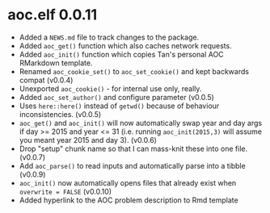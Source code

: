 # aoc.elf 0.0.11

* Added a `NEWS.md` file to track changes to the package.
* Added `aoc_get()` function which also caches network requests.
* Added `aoc_init()` function which copies Tan's personal AOC RMarkdown template.
* Renamed `aoc_cookie_set()` to `aoc_set_cookie()` and kept backwards compat (v0.0.4)
* Unexported `aoc_cookie()` - for internal use only, really. 
* Added `aoc_set_author()` and configure parameter (v0.0.5)
* Uses `here::here()` instead of `getwd()` because of behaviour inconsistencies.  (v0.0.5)
* `aoc_get()` and `aoc_init()` will now automatically swap year and day args if 
day >= 2015 and year <= 31 (i.e. running `aoc_init(2015,3)` will assume you meant 
year 2015 and day 3). (v0.0.6)
* Drop "setup" chunk name so that I can mass-knit these into one file. (v0.0.7)
* Add `aoc_parse()` to read inputs and automatically parse into a tibble (v0.0.9)
* `aoc_init()` now automatically opens files that already exist when `overwrite = FALSE` (v0.0.10)
* Added hyperlink to the AOC problem description to Rmd template
